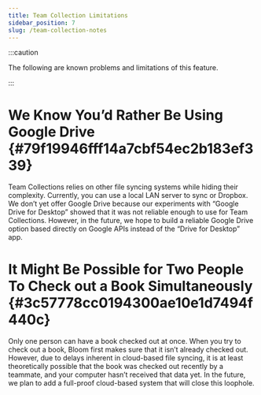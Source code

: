 ```yaml
---
title: Team Collection Limitations
sidebar_position: 7
slug: /team-collection-notes
---
```




:::caution

The following are known problems and limitations of this feature.

:::




# We Know You’d Rather Be Using Google Drive {#79f19946fff14a7cbf54ec2b183ef339}


Team Collections relies on other file syncing systems while hiding their complexity. Currently, you can use a local LAN server to sync or Dropbox. We don’t yet offer Google Drive because our experiments with “Google Drive for Desktop” showed that it was not reliable enough to use for Team Collections. However, in the future, we hope to build a reliable Google Drive option based directly on Google APIs instead of the “Drive for Desktop” app.


# It Might Be Possible for Two People To Check out a Book Simultaneously {#3c57778cc0194300ae10e1d7494f440c}


Only one person can have a book checked out at once. When you try to check out a book, Bloom first makes sure that it isn’t already checked out. However, due to delays inherent in cloud-based file syncing,  it is at least theoretically possible that the book was checked out recently by a teammate, and your computer hasn’t received that data yet. In the future, we plan to add a full-proof cloud-based system that will close this loophole.

